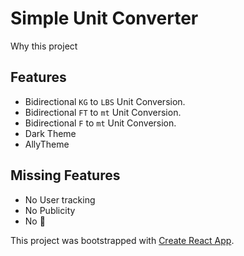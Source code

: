 # Simple Unit Converter

Why this project


## Features

* ️Bidirectional `KG` to `LBS` Unit Conversion.
* Bidirectional `FT` to `mt` Unit Conversion.
* Bidirectional `F` to `mt` Unit Conversion.
* Dark Theme
* AllyTheme

## Missing Features

* No User tracking
* No Publicity
* No 💩

This project was bootstrapped with [Create React App](https://github.com/facebook/create-react-app).
